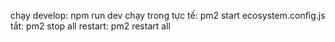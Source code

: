 chạy develop: npm run dev
chạy trong tực tế: pm2 start ecosystem.config.js
tắt: pm2 stop all
restart: pm2 restart all
